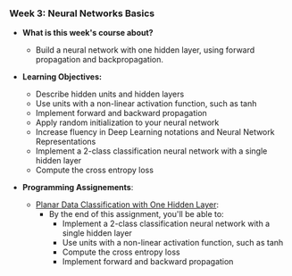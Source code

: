 ### Week 3: Neural Networks Basics

* **What is this week's course about?**
  * Build a neural network with one hidden layer, using forward propagation and backpropagation.

* **Learning Objectives:**
  * Describe hidden units and hidden layers
  * Use units with a non-linear activation function, such as tanh
  * Implement forward and backward propagation
  * Apply random initialization to your neural network
  * Increase fluency in Deep Learning notations and Neural Network Representations
  * Implement a 2-class classification neural network with a single hidden layer
  * Compute the cross entropy loss

* **Programming Assignements**:
  * [Planar Data Classification with One Hidden Layer](https://github.com/yifang-psu/Coursera_AI_ML_Courses/blob/main/Deep_Learning/NeuralNetworks_and_DeepLearning/Week_2/Logistic_Regression_with_a_Neural_Network_mindset.ipynb):
    * By the end of this assignment, you'll be able to:
      * Implement a 2-class classification neural network with a single hidden layer
      * Use units with a non-linear activation function, such as tanh
      * Compute the cross entropy loss
      * Implement forward and backward propagation
